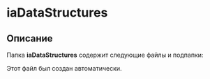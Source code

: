 # iaDataStructures

## Описание
Папка **iaDataStructures** содержит следующие файлы и подпапки:

Этот файл был создан автоматически.
